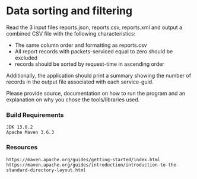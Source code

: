 # Data sorting and filtering

Read the 3 input files reports.json, reports.csv, reports.xml and output a combined CSV file with the following characteristics:

- The same column order and formatting as reports.csv
- All report records with packets-serviced equal to zero should be excluded
- records should be sorted by request-time in ascending order

Additionally, the application should print a summary showing the number of records in the output file associated with each service-guid.

Please provide source, documentation on how to run the program and an explanation on why you chose the tools/libraries used.

### Build Requirements

```
JDK 13.0.2
Apache Maven 3.6.3
```

### Resources

```
https://maven.apache.org/guides/getting-started/index.html
https://maven.apache.org/guides/introduction/introduction-to-the-standard-directory-layout.html
```